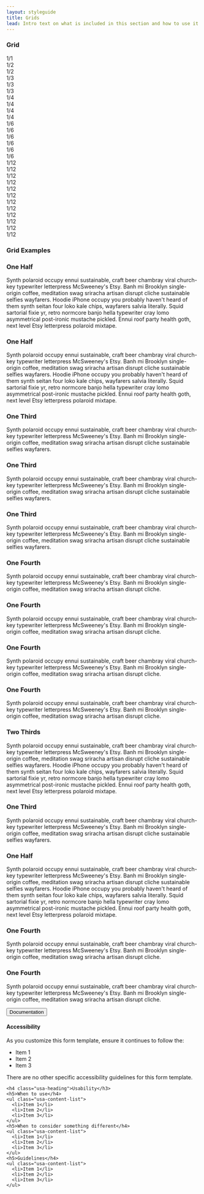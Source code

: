 ```yaml
---
layout: styleguide
title: Grids
lead: Intro text on what is included in this section and how to use it. No more than one or two sentences.
---
```


<div class="preview preview-no_border">

  <h3 class="usa-heading">Grid</h3>
  <div class="usa-grid usa-grid-example usa-grid-example-blank">
    <div class="usa-width-one-whole">1/1</div>
  </div>
  <div class="usa-grid usa-grid-example usa-grid-example-blank">
    <div class="usa-width-one-half">1/2</div>
    <div class="usa-width-one-half">1/2</div>
  </div>
  <div class="usa-grid usa-grid-example usa-grid-example-blank">
    <div class="usa-width-one-third">1/3</div>
    <div class="usa-width-one-third">1/3</div>
    <div class="usa-width-one-third">1/3</div>
  </div>
  <div class="usa-grid usa-grid-example usa-grid-example-blank">
    <div class="usa-width-one-fourth">1/4</div>
    <div class="usa-width-one-fourth">1/4</div>
    <div class="usa-width-one-fourth">1/4</div>
    <div class="usa-width-one-fourth">1/4</div>
  </div>
  <div class="usa-grid usa-grid-example usa-grid-example-blank">
    <div class="usa-width-one-sixth">1/6</div>
    <div class="usa-width-one-sixth">1/6</div>
    <div class="usa-width-one-sixth">1/6</div>
    <div class="usa-width-one-sixth">1/6</div>
    <div class="usa-width-one-sixth">1/6</div>
    <div class="usa-width-one-sixth">1/6</div>
  </div>
  <div class="usa-grid usa-grid-example usa-grid-example-blank">
    <div class="usa-width-one-twelfth">1/12</div>
    <div class="usa-width-one-twelfth">1/12</div>
    <div class="usa-width-one-twelfth">1/12</div>
    <div class="usa-width-one-twelfth">1/12</div>
    <div class="usa-width-one-twelfth">1/12</div>
    <div class="usa-width-one-twelfth">1/12</div>
    <div class="usa-width-one-twelfth">1/12</div>
    <div class="usa-width-one-twelfth">1/12</div>
    <div class="usa-width-one-twelfth">1/12</div>
    <div class="usa-width-one-twelfth">1/12</div>
    <div class="usa-width-one-twelfth">1/12</div>
    <div class="usa-width-one-twelfth">1/12</div>
  </div>

  <h3 class="usa-heading">Grid Examples</h3>
  <div class="usa-grid usa-grid-example usa-grid-text">
    <div class="usa-width-one-half">
      <h3>One Half</h3>
      <p>Synth polaroid occupy ennui sustainable, craft beer chambray viral church-key typewriter letterpress McSweeney's Etsy. Banh mi Brooklyn single-origin coffee, meditation swag sriracha artisan disrupt cliche sustainable selfies wayfarers. Hoodie iPhone occupy you probably haven't heard of them synth seitan four loko kale chips, wayfarers salvia literally. Squid sartorial fixie yr, retro normcore banjo hella typewriter cray lomo asymmetrical post-ironic mustache pickled. Ennui roof party health goth, next level Etsy letterpress polaroid mixtape.</p>
    </div>
    <div class="usa-width-one-half">
      <h3>One Half</h3>
      <p>Synth polaroid occupy ennui sustainable, craft beer chambray viral church-key typewriter letterpress McSweeney's Etsy. Banh mi Brooklyn single-origin coffee, meditation swag sriracha artisan disrupt cliche sustainable selfies wayfarers. Hoodie iPhone occupy you probably haven't heard of them synth seitan four loko kale chips, wayfarers salvia literally. Squid sartorial fixie yr, retro normcore banjo hella typewriter cray lomo asymmetrical post-ironic mustache pickled. Ennui roof party health goth, next level Etsy letterpress polaroid mixtape.</p>
    </div>
  </div>
  <div class="usa-grid usa-grid-example usa-grid-text">
    <div class="usa-width-one-third">
      <h3>One Third</h3>
      <p>Synth polaroid occupy ennui sustainable, craft beer chambray viral church-key typewriter letterpress McSweeney's Etsy. Banh mi Brooklyn single-origin coffee, meditation swag sriracha artisan disrupt cliche sustainable selfies wayfarers.</p>
    </div>
    <div class="usa-width-one-third">
      <h3>One Third</h3>
      <p>Synth polaroid occupy ennui sustainable, craft beer chambray viral church-key typewriter letterpress McSweeney's Etsy. Banh mi Brooklyn single-origin coffee, meditation swag sriracha artisan disrupt cliche sustainable selfies wayfarers.</p>
    </div>
    <div class="usa-width-one-third">
      <h3>One Third</h3>
      <p>Synth polaroid occupy ennui sustainable, craft beer chambray viral church-key typewriter letterpress McSweeney's Etsy. Banh mi Brooklyn single-origin coffee, meditation swag sriracha artisan disrupt cliche sustainable selfies wayfarers.</p>
    </div>
  </div>
  <div class="usa-grid usa-grid-example usa-grid-text">
    <div class="usa-width-one-fourth">
      <h3>One Fourth</h3>
      <p>Synth polaroid occupy ennui sustainable, craft beer chambray viral church-key typewriter letterpress McSweeney's Etsy. Banh mi Brooklyn single-origin coffee, meditation swag sriracha artisan disrupt cliche.</p>
    </div>
    <div class="usa-width-one-fourth">
      <h3>One Fourth</h3>
      <p>Synth polaroid occupy ennui sustainable, craft beer chambray viral church-key typewriter letterpress McSweeney's Etsy. Banh mi Brooklyn single-origin coffee, meditation swag sriracha artisan disrupt cliche.</p>
    </div>
    <div class="usa-width-one-fourth">
      <h3>One Fourth</h3>
      <p>Synth polaroid occupy ennui sustainable, craft beer chambray viral church-key typewriter letterpress McSweeney's Etsy. Banh mi Brooklyn single-origin coffee, meditation swag sriracha artisan disrupt cliche.</p>
    </div>
    <div class="usa-width-one-fourth">
      <h3>One Fourth</h3>
      <p>Synth polaroid occupy ennui sustainable, craft beer chambray viral church-key typewriter letterpress McSweeney's Etsy. Banh mi Brooklyn single-origin coffee, meditation swag sriracha artisan disrupt cliche.</p>
    </div>
  </div>
  <div class="usa-grid usa-grid-example usa-grid-text">
    <div class="usa-width-two-thirds">
      <h3>Two Thirds</h3>
      <p>Synth polaroid occupy ennui sustainable, craft beer chambray viral church-key typewriter letterpress McSweeney's Etsy. Banh mi Brooklyn single-origin coffee, meditation swag sriracha artisan disrupt cliche sustainable selfies wayfarers. Hoodie iPhone occupy you probably haven't heard of them synth seitan four loko kale chips, wayfarers salvia literally. Squid sartorial fixie yr, retro normcore banjo hella typewriter cray lomo asymmetrical post-ironic mustache pickled. Ennui roof party health goth, next level Etsy letterpress polaroid mixtape.</p>
    </div>
    <div class="usa-width-one-third">
      <h3>One Third</h3>
      <p>Synth polaroid occupy ennui sustainable, craft beer chambray viral church-key typewriter letterpress McSweeney's Etsy. Banh mi Brooklyn single-origin coffee, meditation swag sriracha artisan disrupt cliche sustainable selfies wayfarers.</p>
    </div>
  </div>
  <div class="usa-grid usa-grid-example usa-grid-text">
    <div class="usa-width-one-half">
      <h3>One Half</h3>
      <p>Synth polaroid occupy ennui sustainable, craft beer chambray viral church-key typewriter letterpress McSweeney's Etsy. Banh mi Brooklyn single-origin coffee, meditation swag sriracha artisan disrupt cliche sustainable selfies wayfarers. Hoodie iPhone occupy you probably haven't heard of them synth seitan four loko kale chips, wayfarers salvia literally. Squid sartorial fixie yr, retro normcore banjo hella typewriter cray lomo asymmetrical post-ironic mustache pickled. Ennui roof party health goth, next level Etsy letterpress polaroid mixtape.</p>
    </div>
    <div class="usa-width-one-fourth">
      <h3>One Fourth</h3>
      <p>Synth polaroid occupy ennui sustainable, craft beer chambray viral church-key typewriter letterpress McSweeney's Etsy. Banh mi Brooklyn single-origin coffee, meditation swag sriracha artisan disrupt cliche.</p>
    </div>
    <div class="usa-width-one-fourth">
      <h3>One Fourth</h3>
      <p>Synth polaroid occupy ennui sustainable, craft beer chambray viral church-key typewriter letterpress McSweeney's Etsy. Banh mi Brooklyn single-origin coffee, meditation swag sriracha artisan disrupt cliche.</p>
    </div>   
  </div>

</div>

<div class="usa-accordion-bordered usa-accordion-docs">
  <button class="usa-button-unstyled usa-accordion-button"
      aria-expanded="true" aria-controls="collapsible-0">
    Documentation
  </button>
  <div id="collapsible-0" aria-hidden="false" class="usa-accordion-content">
    <h4 class="usa-heading">Accessibility</h3>
    <p>As you customize this form template, ensure it continues to follow the:</p>
    <ul class="usa-content-list">
      <li>Item 1</li>
      <li>Item 2</li>
      <li>Item 3</li>
    </ul>
    <p>There are no other specific accessibility guidelines for this form template.</p>

    <h4 class="usa-heading">Usability</h3>
    <h5>When to use</h4>
    <ul class="usa-content-list">
      <li>Item 1</li>
      <li>Item 2</li>
      <li>Item 3</li>
    </ul>
    <h5>When to consider something different</h4>
    <ul class="usa-content-list">
      <li>Item 1</li>
      <li>Item 2</li>
      <li>Item 3</li>
    </ul>
    <h5>Guidelines</h4>
    <ul class="usa-content-list">
      <li>Item 1</li>
      <li>Item 2</li>
      <li>Item 3</li>
    </ul>
  </div>
</div>
